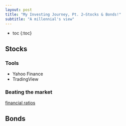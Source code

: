 ```yaml
---
layout: post
title: "My Investing Journey, Pt. 2—Stocks & Bonds!"
subtitle: "A millennial's view"
---
```


- toc
{:toc}

## Stocks

### Tools

- Yahoo Finance
- TradingView

### Beating the market

[financial ratios](https://www.investopedia.com/articles/fundamental-analysis/09/five-must-have-metrics-value-investors.asp)

## Bonds
